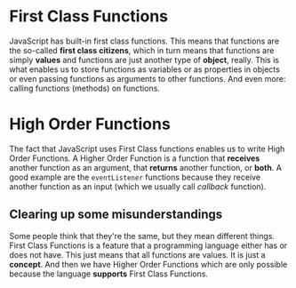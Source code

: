 # First Class Functions

JavaScript has built-in first class functions. This means that functions are the so-called **first class citizens**, which in turn means that functions are simply **values** and functions are just another type of **object**, really.
This is what enables us to store functions as variables or as properties in objects or even passing functions as arguments to other functions. And even more: calling functions (methods) on functions.

# High Order Functions

The fact that JavaScript uses First Class functions enables us to write High Order Functions. A Higher Order Function is a function that **receives** another function as an argument, that **returns** another function, or **both**.
A good example are the `eventListener` functions because they receive another function as an input (which we usually call _callback_ function).

## Clearing up some misunderstandings

Some people think that they're the same, but they mean different things.
First Class Functions is a feature that a programming language either has or does not have. This just means that all functions are values. It is just a **concept**.
And then we have Higher Order Functions which are only possible because the language **supports** First Class Functions.
